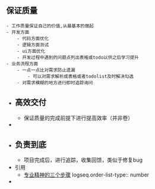 ## 保证质量
	- 工作质量保证自己的价值,从最基本的做起
	- 开发方面
		- 代码方面优化
		- 逻辑方面测试
		- ui方面优化
		- 开发过程中遇到的问题点列出表格或todo以供之后学习提升
	- 业务流程方面
		- 一点一点比对需求防止遗漏
			- 可以对需求解析成表格或者todolist及时解决勾选
		- 对需求模糊的地方进行即时追踪询问
- ## 高效交付
	- 保证质量的完成前提下进行提高效率（并非卷）
-
- ## 负责到底
	- 项目完成后，进行追踪，收集回馈，类似于修复bug
- 引用
	- [专业精神的三个步骤](http://t.csdnimg.cn/6BRE2)
	  logseq.order-list-type:: number
-